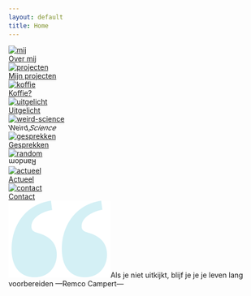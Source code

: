 ```yaml
---
layout: default
title: Home
---
```

<style>
.menubottom_under, .footer_inner {
  display: none;
}
</style>   

<main>
            <!-- Grid navigation section -->
            <section class="grid-container">
                <a href="mij/index.html"><div class="grid-item">
                    <img src="{{ '/assets/images/global/mij.svg' | relative_url }}" alt="mij">
                    <div class="link-label">Over mij</div>
                </div></a>
                <a href="projecten/index.html"><div class="grid-item">
                    <img src="{{ '/assets/images/global/projecten.svg' | relative_url }}" alt="projecten">
                    <div class="link-label">Mijn projecten</div>
                </div></a>
                <a href="koffie/index.html"><div class="grid-item">
                    <img src="{{ '/assets/images/global/koffie.svg' | relative_url }}" alt="koffie">
                    <div class="link-label">Koffie?</div>
                </div></a>
                <a href="uitgelicht/index.html"><div class="grid-item">
                    <img src="{{ '/assets/images/global/uitgelicht.svg' | relative_url }}" alt="uitgelicht">
                    <div class="link-label">Uitgelicht</div>
                </div></a>
                <a href="weird-science/index.html"><div class="grid-item">
                    <img src="{{ '/assets/images/global/weird-science.svg' | relative_url }}" alt="weird-science">
                    <div class="link-label"><div style="transform: skewX(12deg); display:inline-block;">Weird</div> <div style="transform: skewX(-22deg); display:inline-block;">Science</div></div>
                </div></a>
                <a href="/gesprekken/index.html"><div class="grid-item">
                    <img src="{{ '/assets/images/global/gesprekken.svg' | relative_url }}" alt="gesprekken">
                    <div class="link-label">Gesprekken</div>
                </div></a>
                <a href="random/index.html"><div class="grid-item">
                    <img src="{{ '/assets/images/global/random.svg' | relative_url }}" alt="random">
                    <div><div style="transform: rotate(180deg); display:inline-block; margin-bottom:-5px;">Random</div></div>
                </div></a>
                <a href="actueel/index.html"><div class="grid-item">
                    <img src="{{ '/assets/images/global/actueel.svg' | relative_url }}" alt="actueel">
                    <div id="month"></div>
                    <div id="date"></div>
                    <div class="link-label">Actueel</div>
                </div></a>
                <a href="contact/index.html"><div class="grid-item">
                    <img src="{{ '/assets/images/global/contact.svg' | relative_url }}" alt="contact">
                    <div class="link-label">Contact</div>
                </div></a>
            </section>
            <div class="quote"><img src="/assets/images/global/quote.svg" alt="">Als je niet uitkijkt, blijf&nbsp;je je je leven lang voorbereiden <span class="small">—Remco Campert—</span></div>
        </main>

